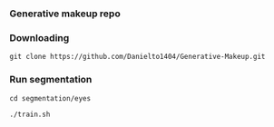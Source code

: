 ### Generative makeup repo

### Downloading
```shel
git clone https://github.com/Danielto1404/Generative-Makeup.git
```

### Run segmentation
```shel
cd segmentation/eyes

./train.sh
```
